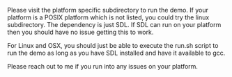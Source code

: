 Please visit the platform specific subdirectory to run the demo. If your
platform is a POSIX platform which is not listed, you could try the linux
subdirectory. The dependency is just SDL. If SDL can run on your platform then
you should have no issue getting this to work.

For Linux and OSX, you should just be able to execute the run.sh script to run
the demo as long as you have SDL installed and have it available to gcc.

Please reach out to me if you run into any issues on your platform.

